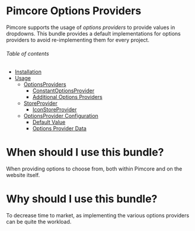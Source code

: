 # Pimcore Options Providers
Pimcore supports the usage of _options providers_ to provide values in dropdowns. This bundle provides a default implementations
for options providers to avoid re-implementing them for every project.

###### Table of contents
- [Installation](/documentation/10_installation.md)
- [Usage](/documentation/20_usage.md)
    - [OptionsProviders](/documentation/20_usage.md#optionsproviders)
        - [ConstantOptionsProvider](/documentation/20_usage.md#constantoptionsprovider)
        - [Additional Options Providers](/documentation/20_usage.md#additional-options-providers)
    - [StoreProvider](/documentation/20_usage.md#storeprovider)
      - [IconStoreProvider](/documentation/20_usage.md#iconstoreprovider)
    - [OptionsProvider Configuration](/documentation/20_usage.md#optionsprovider-configuration)
        - [Default Value](/documentation/20_usage.md#default-value)
        - [Options Provider Data](/documentation/20_usage.md#options-provider-data)

# When should I use this bundle?
When providing options to choose from, both within Pimcore and on the website itself.

# Why should I use this bundle?
To decrease time to market, as implementing the various options providers can be quite the workload.